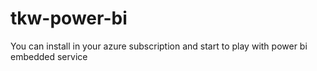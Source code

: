 # tkw-power-bi
You can install in your azure subscription and start to play with power bi embedded service
